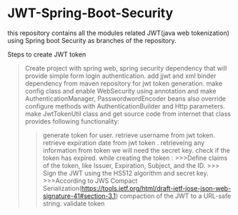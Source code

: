 # JWT-Spring-Boot-Security
this repository contains all the modules related JWT(java web tokenization) using Spring boot Security as branches of the repository.

Steps to create JWT token 

>Create project with spring web, spring security dependency that will provide simple form login authentication.
>add jjwt and xml binder dependency from maven repository for jwt token generation.
>make config class and  enable WebSecurity using annotation and make AuthenticationManager, PasswordwordEncoder beans also override configure methods with AuthenticationBuilder and Http parameters.
>make JwtTokenUtil class and get source code from internet that class provides following functionality:
  >>generate token for user.
  >>retrieve username from jwt token.
  >>retrieve expiration date from jwt token .
  >>retrieveing any information from token we will need the secret key.
  >>check if the token has expired.
  >>while creating the token :
    >>>Define  claims of the token, like Issuer, Expiration, Subject, and the ID.
    >>> Sign the JWT using the HS512 algorithm and secret key.
    >>>According to JWS Compact Serialization(https://tools.ietf.org/html/draft-ietf-jose-json-web-signature-41#section-3.1) compaction of the JWT to a URL-safe string.
  >>validate token

